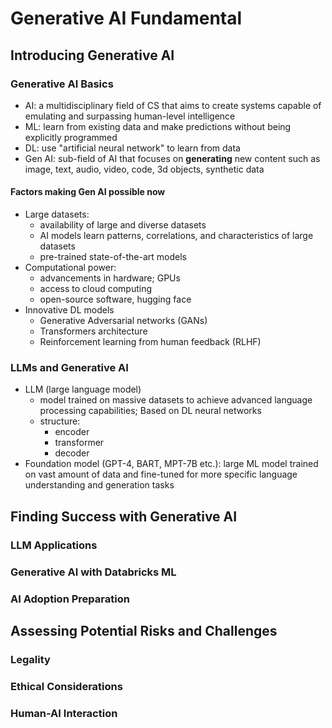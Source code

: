 # Generative AI Fundamental

## Introducing Generative AI

### Generative AI Basics

- AI: a multidisciplinary field of CS that aims to create systems capable of emulating and surpassing human-level intelligence
- ML: learn from existing data and make predictions without being explicitly programmed
- DL: use "artificial neural network" to learn from data
- Gen AI: sub-field of AI that focuses on **generating** new content such as image, text, audio, video, code, 3d objects, synthetic data

#### Factors making Gen AI possible now

- Large datasets:
  - availability of large and diverse datasets
  - AI models learn patterns, correlations, and characteristics of large datasets
  - pre-trained state-of-the-art models
- Computational power:
  - advancements in hardware; GPUs
  - access to cloud computing
  - open-source software, hugging face
- Innovative DL models
  - Generative Adversarial networks (GANs)
  - Transformers architecture
  - Reinforcement learning from human feedback (RLHF)

### LLMs and Generative AI

- LLM (large language model)
  - model trained on massive datasets to achieve advanced language processing capabilities; Based on DL neural networks
  - structure:
    - encoder
    - transformer
    - decoder
- Foundation model (GPT-4, BART, MPT-7B etc.): large ML model trained on vast amount of data and fine-tuned for more specific language understanding and generation tasks

## Finding Success with Generative AI

### LLM Applications

### Generative AI with Databricks ML

### AI Adoption Preparation

## Assessing Potential Risks and Challenges

### Legality

### Ethical Considerations

### Human-AI Interaction


